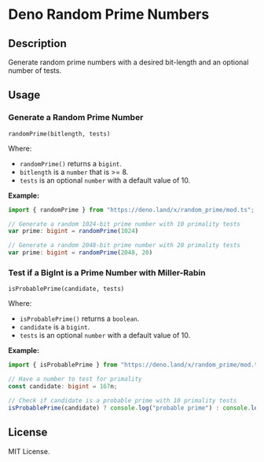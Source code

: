 # Deno Random Prime Numbers
## Description
Generate random prime numbers with a desired bit-length and an optional number of tests.

## Usage
### Generate a Random Prime Number
`randomPrime(bitlength, tests)`

Where:
* `randomPrime()` returns a `bigint`.
* `bitlength` is a `number` that is >= 8.
* `tests` is an optional `number` with a default value of 10.

**Example:**
```typescript
import { randomPrime } from "https://deno.land/x/random_prime/mod.ts";

// Generate a random 1024-bit prime number with 10 primality tests
var prime: bigint = randomPrime(1024)

// Generate a random 2048-bit prime number with 20 primality tests
var prime: bigint = randomPrime(2048, 20)
```
### Test if a BigInt is a Prime Number with Miller-Rabin
`isProbablePrime(candidate, tests)`

Where:
* `isProbablePrime()` returns a `boolean`.
* `candidate` is a `bigint`.
* `tests` is an optional `number` with a default value of 10.

**Example:**
```typescript
import { isProbablePrime } from "https://deno.land/x/random_prime/mod.ts";

// Have a number to test for primality
const candidate: bigint = 167n;

// Check if candidate is a probable prime with 10 primality tests
isProbablePrime(candidate) ? console.log("probable prime") : console.log("composite");
```

## License
MIT License.